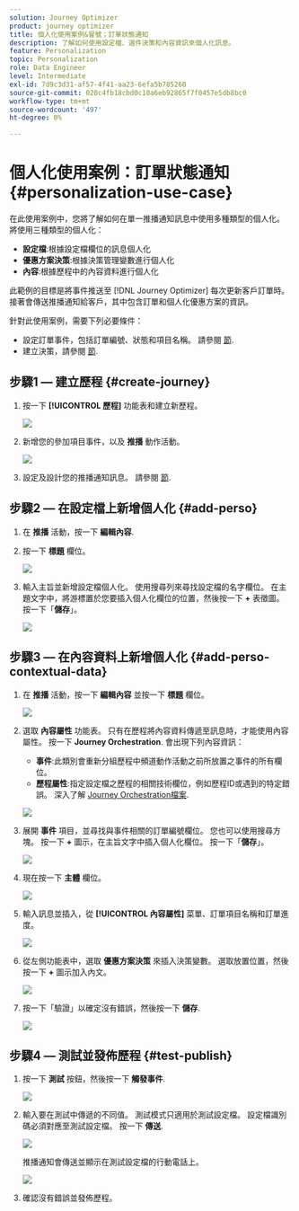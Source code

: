 ```yaml
---
solution: Journey Optimizer
product: journey optimizer
title: 個人化使用案例&冒號；訂單狀態通知
description: 了解如何使用設定檔、選件決策和內容資訊來個人化訊息。
feature: Personalization
topic: Personalization
role: Data Engineer
level: Intermediate
exl-id: 7d9c3d31-af57-4f41-aa23-6efa5b785260
source-git-commit: 020c4fb18cbd0c10a6eb92865f7f0457e5db8bc0
workflow-type: tm+mt
source-wordcount: '497'
ht-degree: 0%

---
```


# 個人化使用案例：訂單狀態通知 {#personalization-use-case}

在此使用案例中，您將了解如何在單一推播通知訊息中使用多種類型的個人化。 將使用三種類型的個人化：

* **設定檔**:根據設定檔欄位的訊息個人化
* **優惠方案決策**:根據決策管理變數進行個人化
* **內容**:根據歷程中的內容資料進行個人化

此範例的目標是將事件推送至 [!DNL Journey Optimizer] 每次更新客戶訂單時。 接著會傳送推播通知給客戶，其中包含訂單和個人化優惠方案的資訊。

針對此使用案例，需要下列必要條件：

* 設定訂單事件，包括訂單編號、狀態和項目名稱。 請參閱 [節](../event/about-events.md).
* 建立決策，請參閱 [節](../offers/offer-activities/create-offer-activities.md).

## 步驟1 — 建立歷程 {#create-journey}

1. 按一下 **[!UICONTROL 歷程]** 功能表和建立新歷程。

   ![](assets/perso-uc4.png)

1. 新增您的參加項目事件，以及 **推播** 動作活動。

   ![](assets/perso-uc5.png)

1. 設定及設計您的推播通知訊息。 請參閱 [節](../push/create-push.md).

## 步驟2 — 在設定檔上新增個人化 {#add-perso}

1. 在 **推播** 活動，按一下 **編輯內容**.

1. 按一下 **標題** 欄位。

   ![](assets/perso-uc2.png)

1. 輸入主旨並新增設定檔個人化。 使用搜尋列來尋找設定檔的名字欄位。 在主題文字中，將游標置於您要插入個人化欄位的位置，然後按一下 **+** 表徵圖。 按一下「**儲存**」。

   ![](assets/perso-uc3.png)

## 步驟3 — 在內容資料上新增個人化 {#add-perso-contextual-data}

1. 在 **推播** 活動，按一下 **編輯內容** 並按一下 **標題** 欄位。

   ![](assets/perso-uc9.png)

1. 選取 **內容屬性** 功能表。 只有在歷程將內容資料傳遞至訊息時，才能使用內容屬性。 按一下 **Journey Orchestration**. 會出現下列內容資訊：

   * **事件**:此類別會重新分組歷程中頻道動作活動之前所放置之事件的所有欄位。
   * **歷程屬性**:指定設定檔之歷程的相關技術欄位，例如歷程ID或遇到的特定錯誤。 深入了解 [Journey Orchestration檔案](../building-journeys/expression/journey-properties.md).

   ![](assets/perso-uc10.png)

1. 展開 **事件** 項目，並尋找與事件相關的訂單編號欄位。 您也可以使用搜尋方塊。 按一下 **+** 圖示，在主旨文字中插入個人化欄位。 按一下「**儲存**」。

   ![](assets/perso-uc11.png)

1. 現在按一下 **主體** 欄位。

   ![](assets/perso-uc12.png)

1. 輸入訊息並插入，從 **[!UICONTROL 內容屬性]** 菜單、訂單項目名稱和訂單進度。

   ![](assets/perso-uc13.png)

1. 從左側功能表中，選取 **優惠方案決策** 來插入決策變數。 選取放置位置，然後按一下 **+** 圖示加入內文。

   ![](assets/perso-uc14.png)

1. 按一下「驗證」以確定沒有錯誤，然後按一下 **儲存**.

   ![](assets/perso-uc15.png)

## 步驟4 — 測試並發佈歷程 {#test-publish}

1. 按一下 **測試** 按鈕，然後按一下 **觸發事件**.

   ![](assets/perso-uc17.png)

1. 輸入要在測試中傳遞的不同值。 測試模式只適用於測試設定檔。 設定檔識別碼必須對應至測試設定檔。 按一下 **傳送**.

   ![](assets/perso-uc18.png)

   推播通知會傳送並顯示在測試設定檔的行動電話上。

   ![](assets/perso-uc19.png)

1. 確認沒有錯誤並發佈歷程。
